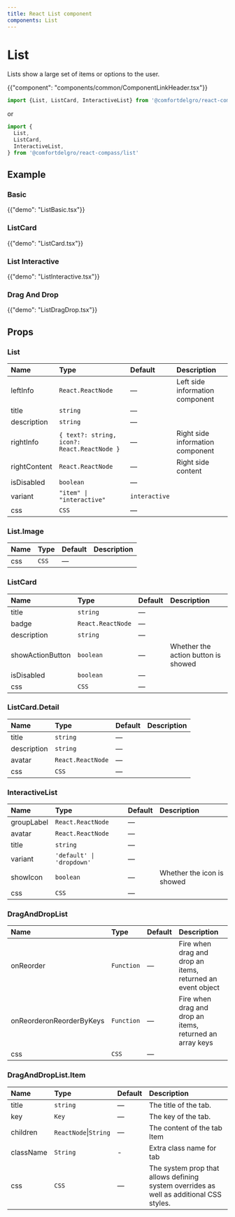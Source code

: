 ```yaml
---
title: React List component
components: List
---
```


# List

<p class="description">Lists show a large set of items or options to the user.</p>

{{"component": "components/common/ComponentLinkHeader.tsx"}}

```jsx
import {List, ListCard, InteractiveList} from '@comfortdelgro/react-compass'
```

or

```jsx
import {
  List,
  ListCard,
  InteractiveList,
} from '@comfortdelgro/react-compass/list'
```

## Example

### Basic

{{"demo": "ListBasic.tsx"}}

### ListCard

{{"demo": "ListCard.tsx"}}

### List Interactive

{{"demo": "ListInteractive.tsx"}}

### Drag And Drop

{{"demo": "ListDragDrop.tsx"}}

## Props

### List

| Name        | Type                                        | Default       | Description                      |
| :---------- | :------------------------------------------ | :------------ | :------------------------------- |
| leftInfo    | `React.ReactNode`                           | —             | Left side information component  |
| title       | `string`                                    | —             |                                  |
| description | `string`                                    | —             |                                  |
| rightInfo   | `{ text?: string, icon?: React.ReactNode }` | —             | Right side information component |
| rightContent| `React.ReactNode`                           | —             | Right side content               |
| isDisabled  | `boolean`                                   | —             |                                  |
| variant     | `"item" \| "interactive"`                   | `interactive` |                                  |
| css         | `CSS`                                       | —             |                                  |

### List.Image

| Name | Type  | Default | Description |
| :--- | :---- | :------ | :---------- |
| css  | `CSS` | —       |             |

### ListCard

| Name             | Type              | Default | Description                         |
| :--------------- | :---------------- | :------ | :---------------------------------- |
| title            | `string`          | —       |                                     |
| badge            | `React.ReactNode` | —       |                                     |
| description      | `string`          | —       |                                     |
| showActionButton | `boolean`         | —       | Whether the action button is showed |
| isDisabled       | `boolean`         | —       |                                     |
| css              | `CSS`             | —       |                                     |

### ListCard.Detail

| Name        | Type              | Default | Description |
| :---------- | :---------------- | :------ | :---------- |
| title       | `string`          | —       |             |
| description | `string`          | —       |             |
| avatar      | `React.ReactNode` | —       |             |
| css         | `CSS`             | —       |             |

### InteractiveList

| Name       | Type                      | Default | Description                |
| :--------- | :------------------------ | :------ | :------------------------- |
| groupLabel | `React.ReactNode`         | —       |                            |
| avatar     | `React.ReactNode`         | —       |                            |
| title      | `string`                  | —       |                            |
| variant    | `'default' \| 'dropdown'` | —       |                            |
| showIcon   | `boolean`                 | —       | Whether the icon is showed |
| css        | `CSS`                     | —       |                            |

### DragAndDropList

| Name                     | Type       | Default | Description                                                |
| :----------------------- | :--------- | :------ | :--------------------------------------------------------- |
| onReorder                | `Function` | —       | Fire when drag and drop an items, returned an event object |
| onReorderonReorderByKeys | `Function` | —       | Fire when drag and drop an items, returned an array keys   |
| css                      | `CSS`      | —       |                                                            |

### DragAndDropList.Item

| Name      | Type                  | Default | Description                                                                             |
| :-------- | :-------------------- | :------ | :-------------------------------------------------------------------------------------- |
| title     | `string`              | —       | The title of the tab.                                                                   |
| key       | `Key`                 | —       | The key of the tab.                                                                     |
| children  | `ReactNode`\|`String` | —       | The content of the tab Item                                                             |
| className | `String`              | -       | Extra class name for tab                                                                |
| css       | `CSS`                 | —       | The system prop that allows defining system overrides as well as additional CSS styles. |
